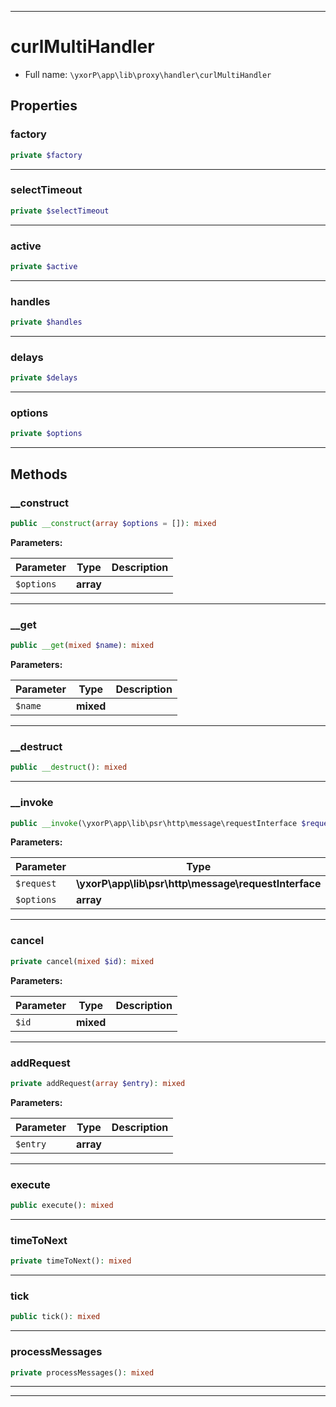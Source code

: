 ***

# curlMultiHandler





* Full name: `\yxorP\app\lib\proxy\handler\curlMultiHandler`



## Properties


### factory



```php
private $factory
```






***

### selectTimeout



```php
private $selectTimeout
```






***

### active



```php
private $active
```






***

### handles



```php
private $handles
```






***

### delays



```php
private $delays
```






***

### options



```php
private $options
```






***

## Methods


### __construct



```php
public __construct(array $options = []): mixed
```








**Parameters:**

| Parameter | Type | Description |
|-----------|------|-------------|
| `$options` | **array** |  |




***

### __get



```php
public __get(mixed $name): mixed
```








**Parameters:**

| Parameter | Type | Description |
|-----------|------|-------------|
| `$name` | **mixed** |  |




***

### __destruct



```php
public __destruct(): mixed
```











***

### __invoke



```php
public __invoke(\yxorP\app\lib\psr\http\message\requestInterface $request, array $options): mixed
```








**Parameters:**

| Parameter | Type | Description |
|-----------|------|-------------|
| `$request` | **\yxorP\app\lib\psr\http\message\requestInterface** |  |
| `$options` | **array** |  |




***

### cancel



```php
private cancel(mixed $id): mixed
```








**Parameters:**

| Parameter | Type | Description |
|-----------|------|-------------|
| `$id` | **mixed** |  |




***

### addRequest



```php
private addRequest(array $entry): mixed
```








**Parameters:**

| Parameter | Type | Description |
|-----------|------|-------------|
| `$entry` | **array** |  |




***

### execute



```php
public execute(): mixed
```











***

### timeToNext



```php
private timeToNext(): mixed
```











***

### tick



```php
public tick(): mixed
```











***

### processMessages



```php
private processMessages(): mixed
```











***


***

